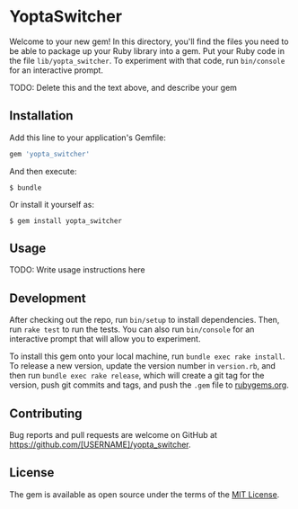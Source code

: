 # YoptaSwitcher

Welcome to your new gem! In this directory, you'll find the files you need to be able to package up your Ruby library into a gem. Put your Ruby code in the file `lib/yopta_switcher`. To experiment with that code, run `bin/console` for an interactive prompt.

TODO: Delete this and the text above, and describe your gem

## Installation

Add this line to your application's Gemfile:

```ruby
gem 'yopta_switcher'
```

And then execute:

    $ bundle

Or install it yourself as:

    $ gem install yopta_switcher

## Usage

TODO: Write usage instructions here

## Development

After checking out the repo, run `bin/setup` to install dependencies. Then, run `rake test` to run the tests. You can also run `bin/console` for an interactive prompt that will allow you to experiment.

To install this gem onto your local machine, run `bundle exec rake install`. To release a new version, update the version number in `version.rb`, and then run `bundle exec rake release`, which will create a git tag for the version, push git commits and tags, and push the `.gem` file to [rubygems.org](https://rubygems.org).

## Contributing

Bug reports and pull requests are welcome on GitHub at https://github.com/[USERNAME]/yopta_switcher.

## License

The gem is available as open source under the terms of the [MIT License](http://opensource.org/licenses/MIT).
